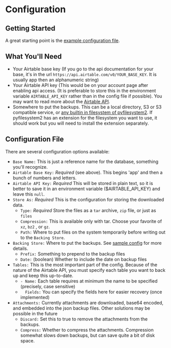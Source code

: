 # Configuration


## Getting Started


A great starting point is the [example configuration
    file](https://github.com/rickh94/airtable_local_backup/blob/master/docs/sample-config.yaml).


## What You'll Need
 * Your Airtable base key (If you go to the api documentation for your base,
   it's in the url ``https://api.airtable.com/v0/YOUR_BASE_KEY``. It is usually
   app then an alphanumeric string)
 * Your Airtable API key (This would be on your account page after enabling
   api access. (It is preferable to store this in the environment variable
   ``AIRTABLE_API_KEY`` rather than in the config file if possible). You may want to
   read more about the [Airtable API](https://airtable.com/api).
 * Somewhere to put the backups. This can be a local directory, S3 or S3
   compatible service, or [any builtin in filesystem of
   pyfilesystem2](https://docs.pyfilesystem.org/en/latest/builtin.html). If
   pyfilesystem2 has an extension for the filesystem you want to use, it
   should work but you will need to install the extension separately.

## Configuration File
There are several configuration options available:

* ``Base Name:`` This is just a reference name for the database, something you'll recognize.
* ``Airtable Base Key:`` *Required* (see above). This begins 'app' and then a bunch of numbers and letters.
* ``Airtable API Key:`` *Required* This will be stored in plain text, so it is better to save it in an environment
  variable ($AIRTABLE_API_KEY) and leave this ``null``.
* ``Store As:`` *Required* This is the configuration for storing the downloaded data.
    * ``Type:`` *Required* Store the files as a ``tar`` archive, ``zip`` file, or just as ``files``
    * ``Compression:`` This is available only with tar. Choose your favorite of ``xz``, ``bz2`` , or ``gz``.
    * ``Path:`` Where to put files on the system temporarily before writing out to the ``Backing Store``.
* ``Backing Store:`` Where to put the backups. See 
[sample config](https://github.com/rickh94/airtable_local_backup/blob/master/docs/sample-config.yaml) for more details.
    * ``Prefix:`` Something to prepend to the backup files
    * ``Date:`` (boolean) Whether to include the date on backup files
* ``Tables:`` This is the most important part of the config. Because of the nature of the Airtable API, you must
specify each table you want to back up and keep this up-to-date. 
    * ``- Name:`` Each table requires at minimum the name to be specified (precisely, case sensitive)
    * ``  Fields:`` You can specify the fields here for easier recovery (once implemented)
* ``Attachments:`` Currently attachments are downloaded, base64 encoded, and embedded into the json backup files. Other
solutions may be possible in the future
   * ``Discard:`` Set this to true to remove the attachments from the backups.
   * ``Compress:`` Whether to compress the attachments. Compression somewhat slows down backups, but can save quite
   a bit of disk space.